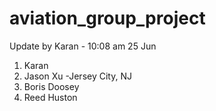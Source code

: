 # aviation_group_project

Update by Karan - 10:08 am 25 Jun

1. Karan
2. Jason Xu -Jersey City, NJ
3. Boris Doosey
4. Reed Huston
